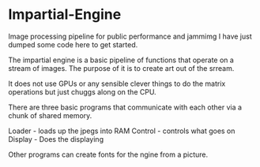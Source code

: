 # Impartial-Engine
Image processing pipeline for public performance and jammimg
I have just dumped some code here to get started.

The impartial engine is a basic pipeline of functions that operate on a stream of images. The purpose of it is to create art out of the srream.

It does not use GPUs or any sensible clever things to do the matrix operations but just chuggs along on the CPU.

There are three basic programs that communicate with each other via a chunk of shared memory.

Loader - loads up the jpegs into RAM
Control - controls what goes on
Display - Does the displaying

Other programs can create fonts for the ngine from a picture.

